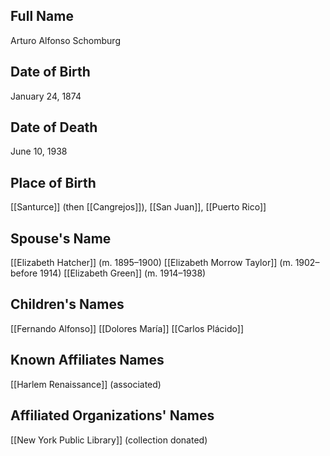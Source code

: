 ## Full Name
Arturo Alfonso Schomburg

## Date of Birth
January 24, 1874

## Date of Death
June 10, 1938

## Place of Birth
[[Santurce]] (then [[Cangrejos]]), [[San Juan]], [[Puerto Rico]]

## Spouse's Name
[[Elizabeth Hatcher]] (m. 1895–1900)
[[Elizabeth Morrow Taylor]] (m. 1902–before 1914)
[[Elizabeth Green]] (m. 1914–1938)

## Children's Names
[[Fernando Alfonso]]
[[Dolores María]]
[[Carlos Plácido]]

## Known Affiliates Names
[[Harlem Renaissance]] (associated)

## Affiliated Organizations' Names
[[New York Public Library]] (collection donated) 